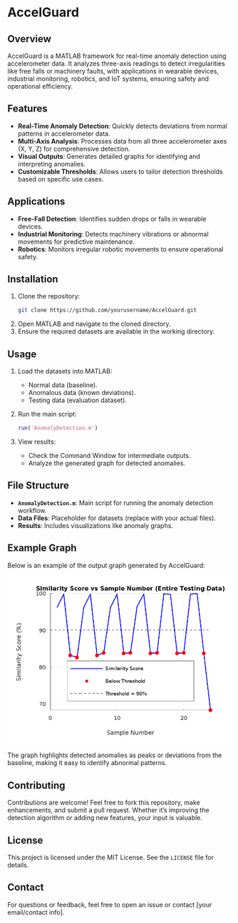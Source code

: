 # AccelGuard

## Overview
AccelGuard is a MATLAB framework for real-time anomaly detection using accelerometer data. It analyzes three-axis readings to detect irregularities like free falls or machinery faults, with applications in wearable devices, industrial monitoring, robotics, and IoT systems, ensuring safety and operational efficiency.

## Features
- **Real-Time Anomaly Detection**: Quickly detects deviations from normal patterns in accelerometer data.
- **Multi-Axis Analysis**: Processes data from all three accelerometer axes (X, Y, Z) for comprehensive detection.
- **Visual Outputs**: Generates detailed graphs for identifying and interpreting anomalies.
- **Customizable Thresholds**: Allows users to tailor detection thresholds based on specific use cases.

## Applications
- **Free-Fall Detection**: Identifies sudden drops or falls in wearable devices.
- **Industrial Monitoring**: Detects machinery vibrations or abnormal movements for predictive maintenance.
- **Robotics**: Monitors irregular robotic movements to ensure operational safety.

## Installation
1. Clone the repository:
   ```bash
   git clone https://github.com/yourusername/AccelGuard.git
   ```
2. Open MATLAB and navigate to the cloned directory.
3. Ensure the required datasets are available in the working directory.

## Usage
1. Load the datasets into MATLAB:
   - Normal data (baseline).
   - Anomalous data (known deviations).
   - Testing data (evaluation dataset).

2. Run the main script:
   ```matlab
   run('AnomalyDetection.m')
   ```
3. View results:
   - Check the Command Window for intermediate outputs.
   - Analyze the generated graph for detected anomalies.

## File Structure
- **`AnomalyDetection.m`**: Main script for running the anomaly detection workflow.
- **Data Files**: Placeholder for datasets (replace with your actual files).
- **Results**: Includes visualizations like anomaly graphs.

## Example Graph
Below is an example of the output graph generated by AccelGuard:

![Example Graph](resultGraph.png)

The graph highlights detected anomalies as peaks or deviations from the baseline, making it easy to identify abnormal patterns.

## Contributing
Contributions are welcome! Feel free to fork this repository, make enhancements, and submit a pull request. Whether it’s improving the detection algorithm or adding new features, your input is valuable.

## License
This project is licensed under the MIT License. See the `LICENSE` file for details.

## Contact
For questions or feedback, feel free to open an issue or contact [your email/contact info].

